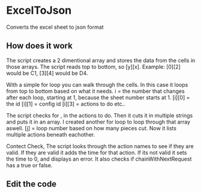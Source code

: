 # ExcelToJson
Converts the excel sheet to json format

## How does it work
The script creates a 2 dimentional array and stores the data from the cells in those arrays.
The script reads top to bottom, so [y][x].
Example: [0][2] would be C1, [3][4] would be D4.

With a simple for loop you can walk through the cells.
In this case it loops from top to bottom based on what it needs.
i = the number that changes after each loop, starting at 1, because the sheet number starts at 1.
[i][0] = the id
[i][1] = config id
[i][3] = actions to do
etc..

The script checks for , in the actions to do. 
Then it cuts it in multiple strings and puts it in an array.
I created another for loop to loop through that array aswell.
[j] = loop number based on how many pieces cut.
Now it lists multiple actions beneath eachother.

Contect Check,
The script looks through the action names to see if they are valid.
If they are valid it adds the time for that action.
If its not valid it sets the time to 0, and displays an error.
It also checks if chainWithNextRequest has a true or false.

## Edit the code
